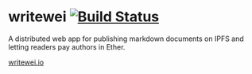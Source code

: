 # writewei [![Build Status](https://travis-ci.org/writewei/dapp.svg?branch=master)](https://travis-ci.org/writewei/dapp)

A distributed web app for publishing markdown documents on IPFS and letting readers pay authors in Ether.

[writewei.io](https://writewei.io)
